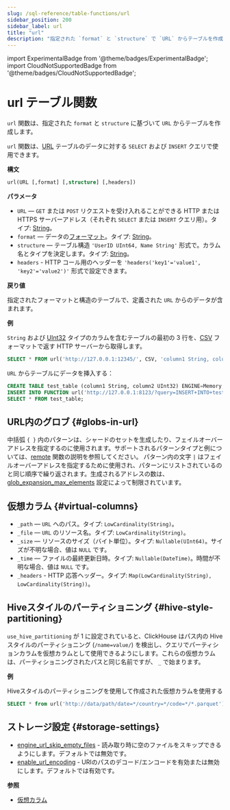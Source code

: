 ```yaml
---
slug: /sql-reference/table-functions/url
sidebar_position: 200
sidebar_label: url
title: "url"
description: "指定された `format` と `structure` で `URL` からテーブルを作成します"
---
```


import ExperimentalBadge from '@theme/badges/ExperimentalBadge';
import CloudNotSupportedBadge from '@theme/badges/CloudNotSupportedBadge';


# url テーブル関数

`url` 関数は、指定された `format` と `structure` に基づいて `URL` からテーブルを作成します。

`url` 関数は、[URL](../../engines/table-engines/special/url.md) テーブルのデータに対する `SELECT` および `INSERT` クエリで使用できます。

**構文**

``` sql
url(URL [,format] [,structure] [,headers])
```

**パラメータ**

- `URL` — `GET` または `POST` リクエストを受け入れることができる HTTP または HTTPS サーバーアドレス（それぞれ `SELECT` または `INSERT` クエリ用）。タイプ: [String](../../sql-reference/data-types/string.md)。
- `format` — データの[フォーマット](../../interfaces/formats.md#formats)。タイプ: [String](../../sql-reference/data-types/string.md)。
- `structure` — テーブル構造 `'UserID UInt64, Name String'` 形式で。カラム名とタイプを決定します。タイプ: [String](../../sql-reference/data-types/string.md)。
- `headers` - HTTP コール用のヘッダーを `'headers('key1'='value1', 'key2'='value2')'` 形式で設定できます。

**戻り値**

指定されたフォーマットと構造のテーブルで、定義された `URL` からのデータが含まれます。

**例**

`String` および [UInt32](../../sql-reference/data-types/int-uint.md) タイプのカラムを含むテーブルの最初の 3 行を、[CSV](../../interfaces/formats.md#csv) フォーマットで返す HTTP サーバーから取得します。

``` sql
SELECT * FROM url('http://127.0.0.1:12345/', CSV, 'column1 String, column2 UInt32', headers('Accept'='text/csv; charset=utf-8')) LIMIT 3;
```

`URL` からテーブルにデータを挿入する：

``` sql
CREATE TABLE test_table (column1 String, column2 UInt32) ENGINE=Memory;
INSERT INTO FUNCTION url('http://127.0.0.1:8123/?query=INSERT+INTO+test_table+FORMAT+CSV', 'CSV', 'column1 String, column2 UInt32') VALUES ('http interface', 42);
SELECT * FROM test_table;
```

## URL内のグロブ {#globs-in-url}

中括弧 `{ }` 内のパターンは、シャードのセットを生成したり、フェイルオーバーアドレスを指定するのに使用されます。サポートされるパターンタイプと例については、[remote](remote.md#globs-in-addresses) 関数の説明を参照してください。
パターン内の文字 `|` はフェイルオーバーアドレスを指定するために使用され、パターンにリストされているのと同じ順序で繰り返されます。生成されるアドレスの数は、[glob_expansion_max_elements](../../operations/settings/settings.md#glob_expansion_max_elements) 設定によって制限されています。

## 仮想カラム {#virtual-columns}

- `_path` — `URL` へのパス。タイプ: `LowCardinality(String)`。
- `_file` — `URL` のリソース名。タイプ: `LowCardinality(String)`。
- `_size` — リソースのサイズ（バイト単位）。タイプ: `Nullable(UInt64)`。サイズが不明な場合、値は `NULL` です。
- `_time` — ファイルの最終更新日時。タイプ: `Nullable(DateTime)`。時間が不明な場合、値は `NULL` です。
- `_headers` - HTTP 応答ヘッダー。タイプ: `Map(LowCardinality(String), LowCardinality(String))`。

## Hiveスタイルのパーティショニング {#hive-style-partitioning}

`use_hive_partitioning` が 1 に設定されていると、ClickHouse はパス内の Hive スタイルのパーティショニング (`/name=value/`) を検出し、クエリでパーティションカラムを仮想カラムとして使用できるようにします。これらの仮想カラムは、パーティショニングされたパスと同じ名前ですが、 `_` で始まります。

**例**

Hiveスタイルのパーティショニングを使用して作成された仮想カラムを使用する

``` sql
SELECT * from url('http://data/path/date=*/country=*/code=*/*.parquet') where _date > '2020-01-01' and _country = 'Netherlands' and _code = 42;
```

## ストレージ設定 {#storage-settings}

- [engine_url_skip_empty_files](/operations/settings/settings.md#engine_url_skip_empty_files) - 読み取り時に空のファイルをスキップできるようにします。デフォルトでは無効です。
- [enable_url_encoding](/operations/settings/settings.md#enable_url_encoding) - URIのパスのデコード/エンコードを有効または無効にします。デフォルトでは有効です。

**参照**

- [仮想カラム](/engines/table-engines/index.md#table_engines-virtual_columns)
